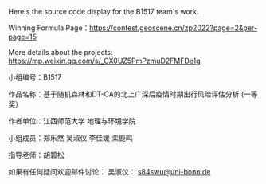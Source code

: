 Here's the source code display for the B1517 team's work.

Winning Formula Page：https://contest.geoscene.cn/zp2022?page=2&per-page=15

More details about the projects: https://mp.weixin.qq.com/s/_CX0UZ5PmPzmuD2FMFDe1g

小组编号：B1517

作品名称：基于随机森林和DT-CA的北上广深后疫情时期出行风险评估分析 (一等奖）

作者单位：江西师范大学 地理与环境学院

小组成员：郑乐然 吴淑仪 李佳媛 栾鹿鸣

指导老师：胡碧松

如果有任何疑问欢迎邮件讨论：
吴淑仪： s84swu@uni-bonn.de
